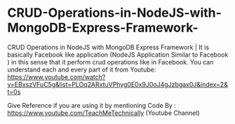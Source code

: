# CRUD-Operations-in-NodeJS-with-MongoDB-Express-Framework-
CRUD Operations in NodeJS with MongoDB Express Framework | It is basically Facebook like application (NodeJS Application Similar to Facebook ) in this sense that it perform crud operations like in Facebook.  You can understand each and every part of it from Youtube: https://www.youtube.com/watch?v=EBxszVFuC5g&list=PLOq2ARxtuVPhyg0E0x9J0oJ4gJzbgax0J&index=2&t=0s

Give Reference if you are using it by mentioning
Code By : https://www.youtube.com/TeachMeTechnically (Youtube Channel)
